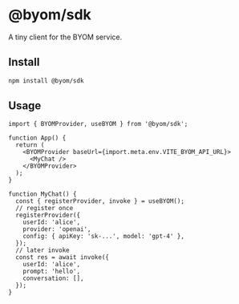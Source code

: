 # @byom/sdk

A tiny client for the BYOM service.

## Install

```bash
npm install @byom/sdk
```

## Usage

```tsx
import { BYOMProvider, useBYOM } from '@byom/sdk';

function App() {
  return (
    <BYOMProvider baseUrl={import.meta.env.VITE_BYOM_API_URL}>
      <MyChat />
    </BYOMProvider>
  );
}

function MyChat() {
  const { registerProvider, invoke } = useBYOM();
  // register once
  registerProvider({
    userId: 'alice',
    provider: 'openai',
    config: { apiKey: 'sk-...', model: 'gpt-4' },
  });
  // later invoke
  const res = await invoke({
    userId: 'alice',
    prompt: 'hello',
    conversation: [],
  });
}
```
